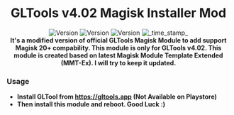 <h1 align="center">GLTools v4.02 Magisk Installer Mod</h1>

<div align="center">
  <!-- Release Version -->
    <img src="https://img.shields.io/badge/Release-v1.0-red.svg?longCache=true&style=popout-square"
      alt="Version" />
  <!-- MMT-Ex Version -->
    <img src="https://img.shields.io/badge/MMT Ex-v1.5-blue.svg?longCache=true&style=popout-square"
      alt="Version" />
  <!-- GLTools Version -->
    <img src="https://img.shields.io/badge/GLTools-v4.02-cyan.svg?longCache=true&style=popout-square"
      alt="Version" />
  <!-- Last Updated -->
    <img src="https://img.shields.io/badge/Updated-April 04, 2020-green.svg?longCache=true&style=flat-square"
      alt="_time_stamp_" />
</div>

<div align="center">
  <strong>It's a modified version of official GLTools Magisk Module to add support Magisk 20+ compability. This module is only for GLTools v4.02. This module is created based on latest Magisk Module Template Extended (MMT-Ex). I will try to keep it updated.
</div>

### Usage
- Install GLTool from https://gltools.app **(Not Available on Playstore)**
- Then install this module and reboot. Good Luck :)
